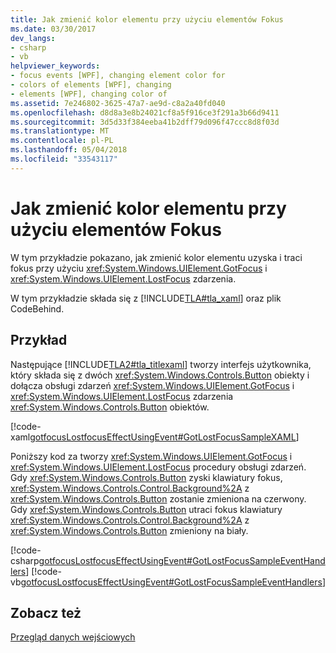 ```yaml
---
title: Jak zmienić kolor elementu przy użyciu elementów Fokus
ms.date: 03/30/2017
dev_langs:
- csharp
- vb
helpviewer_keywords:
- focus events [WPF], changing element color for
- colors of elements [WPF], changing
- elements [WPF], changing color of
ms.assetid: 7e246802-3625-47a7-ae9d-c8a2a40fd040
ms.openlocfilehash: d8d8a3e8b24021cf8a5f916ce3f291a3b66d9411
ms.sourcegitcommit: 3d5d33f384eeba41b2dff79d096f47ccc8d8f03d
ms.translationtype: MT
ms.contentlocale: pl-PL
ms.lasthandoff: 05/04/2018
ms.locfileid: "33543117"
---
```

# <a name="how-to-change-the-color-of-an-element-using-focus-events"></a>Jak zmienić kolor elementu przy użyciu elementów Fokus
W tym przykładzie pokazano, jak zmienić kolor elementu uzyska i traci fokus przy użyciu <xref:System.Windows.UIElement.GotFocus> i <xref:System.Windows.UIElement.LostFocus> zdarzenia.  
  
 W tym przykładzie składa się z [!INCLUDE[TLA#tla_xaml](../../../../includes/tlasharptla-xaml-md.md)] oraz plik CodeBehind.  
  
## <a name="example"></a>Przykład  
 Następujące [!INCLUDE[TLA2#tla_titlexaml](../../../../includes/tla2sharptla-titlexaml-md.md)] tworzy interfejs użytkownika, który składa się z dwóch <xref:System.Windows.Controls.Button> obiekty i dołącza obsługi zdarzeń <xref:System.Windows.UIElement.GotFocus> i <xref:System.Windows.UIElement.LostFocus> zdarzenia <xref:System.Windows.Controls.Button> obiektów.  
  
 [!code-xaml[gotfocusLostfocusEffectUsingEvent#GotLostFocusSampleXAML](../../../../samples/snippets/csharp/VS_Snippets_Wpf/gotfocusLostfocusEffectUsingEvent/CSharp/Window1.xaml#gotlostfocussamplexaml)]  
  
 Poniższy kod za tworzy <xref:System.Windows.UIElement.GotFocus> i <xref:System.Windows.UIElement.LostFocus> procedury obsługi zdarzeń.  Gdy <xref:System.Windows.Controls.Button> zyski klawiatury fokus, <xref:System.Windows.Controls.Control.Background%2A> z <xref:System.Windows.Controls.Button> zostanie zmieniona na czerwony.  Gdy <xref:System.Windows.Controls.Button> utraci fokus klawiatury <xref:System.Windows.Controls.Control.Background%2A> z <xref:System.Windows.Controls.Button> zmieniony na biały.  
  
 [!code-csharp[gotfocusLostfocusEffectUsingEvent#GotLostFocusSampleEventHandlers](../../../../samples/snippets/csharp/VS_Snippets_Wpf/gotfocusLostfocusEffectUsingEvent/CSharp/Window1.xaml.cs#gotlostfocussampleeventhandlers)]
 [!code-vb[gotfocusLostfocusEffectUsingEvent#GotLostFocusSampleEventHandlers](../../../../samples/snippets/visualbasic/VS_Snippets_Wpf/gotfocusLostfocusEffectUsingEvent/VisualBasic/Window1.xaml.vb#gotlostfocussampleeventhandlers)]  
  
## <a name="see-also"></a>Zobacz też  
 [Przegląd danych wejściowych](../../../../docs/framework/wpf/advanced/input-overview.md)
